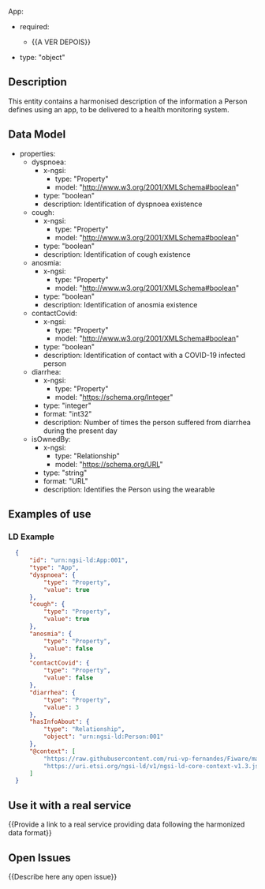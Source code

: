 App:
  - required:
    - {{A VER DEPOIS}}
    
  - type: "object"
  
  ## Description
  This entity contains a harmonised description of the information a Person defines using an app, to be delivered to a health monitoring system.
        
        
  ## Data Model
      
  - properties:  
    - dyspnoea:
      - x-ngsi:
        - type: "Property"
        - model: "http://www.w3.org/2001/XMLSchema#boolean"
      - type: "boolean"
      - description: Identification of dyspnoea existence
    - cough:
      - x-ngsi:
        - type: "Property"
        - model: "http://www.w3.org/2001/XMLSchema#boolean"
      - type: "boolean"
      - description: Identification of cough existence
    - anosmia:
      - x-ngsi:
        - type: "Property"
        - model: "http://www.w3.org/2001/XMLSchema#boolean"
      - type: "boolean"
      - description: Identification of anosmia existence
    - contactCovid:
      - x-ngsi:
        - type: "Property"
        - model: "http://www.w3.org/2001/XMLSchema#boolean"
      - type: "boolean"
      - description: Identification of contact with a COVID-19 infected person 
    - diarrhea:
      - x-ngsi:
        - type: "Property"
        - model: "https://schema.org/Integer"
      - type: "integer"
      - format: "int32"
      - description: Number of times the person suffered from diarrhea during the present day
    - isOwnedBy:
      - x-ngsi:
        - type: "Relationship"
        - model: "https://schema.org/URL"
      - type: "string"
      - format: "URL"
      - description: Identifies the Person using the wearable

  ## Examples of use

  ### LD Example

```json
  {
      "id": "urn:ngsi-ld:App:001",
      "type": "App",
      "dyspnoea": {
          "type": "Property",
          "value": true
      },
      "cough": {
          "type": "Property",
          "value": true
      },
      "anosmia": {
          "type": "Property",
          "value": false
      },
      "contactCovid": {
          "type": "Property",
          "value": false
      },
      "diarrhea": {
          "type": "Property",
          "value": 3
      },
      "hasInfoAbout": {
          "type": "Relationship",
          "object": "urn:ngsi-ld:Person:001"
      },
      "@context": [
          "https://raw.githubusercontent.com/rui-vp-fernandes/Fiware/main/context.jsonld",
          "https://uri.etsi.org/ngsi-ld/v1/ngsi-ld-core-context-v1.3.jsonld"
      ]
  }
```


  ## Use it with a real service

  {{Provide a link to a real service providing data following the harmonized data format}}

  ## Open Issues

  {{Describe here any open issue}}
